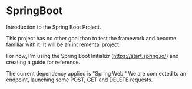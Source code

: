 # SpringBoot
Introduction to the Spring Boot Project.

This project has no other goal than to test the framework and become familiar with it. It will be an incremental project.

For now, I'm using the Spring Boot Initializr (https://start.spring.io/) and creating a guide for reference.

The current dependency applied is "Spring Web." We are connected to an endpoint, launching some POST, GET and DELETE requests.
 

